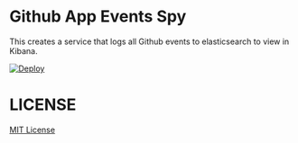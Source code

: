 # Github App Events Spy

This creates a service that logs all Github events to elasticsearch to view in Kibana.

[![Deploy](https://www.herokucdn.com/deploy/button.svg)](https://heroku.com/deploy?template=https://github.com/deftinc/gh-app-events-spy/tree/master)

# LICENSE
[MIT License](https://raw.githubusercontent.com/deftinc/gh-app-events-spy/master/LICENSE)
